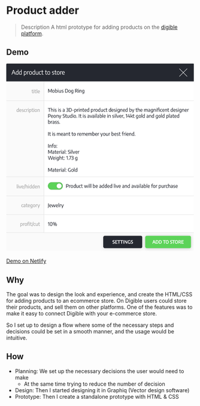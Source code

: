 # Product adder

> Description
> A html prototype for adding products on the [digible platform](https://www.digible.net).

## Demo

<img src="https://raw.githubusercontent.com/johann1301h/productAdder/master/Screenshot.png" alt="Screenshot" width="501px" title="This  is just a screenshot, click the demo link to see it in action." />

[Demo on Netlify](https://digible-product-adder.netlify.com)

## Why

The goal was to design the look and experience, and create the HTML/CSS for adding products to an ecommerce store. 
On Digible users could store their products, and sell them on other platforms. 
One of the features was to make it easy to connect Digible with your e-commerce store.

So I set up to design a flow where some of the necessary steps and decisions could be set in a smooth manner, and the usage would be intuitive.

## How

* Planning: We set up the necessary decisions the user would need to make
  * At the same time trying to reduce the number of decision
* Design: Then I started designing it in Graphiq (Vector design software)
* Prototype: Then I create a standalone prototype with HTML & CSS
